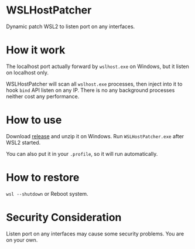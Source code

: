 # WSLHostPatcher
Dynamic patch WSL2 to listen port on any interfaces.

# How it work
The localhost port actually forward by `wslhost.exe` on Windows, but it listen on localhost only.

WSLHostPatcher will scan all `wslhost.exe` processes, then inject into it to hook `bind` API  listen on any IP.
There is no any background processes neither cost any performance.

# How to use
Download [release](https://github.com/CzBiX/WSLHostPatcher/releases/latest) and unzip it on Windows. Run `WSLHostPatcher.exe` after WSL2 started.

You can also put it in your `.profile`, so it will run automatically.

# How to restore
`wsl --shutdown` or Reboot system.

# Security Consideration
Listen port on any interfaces may cause some security problems. You are on your own.
